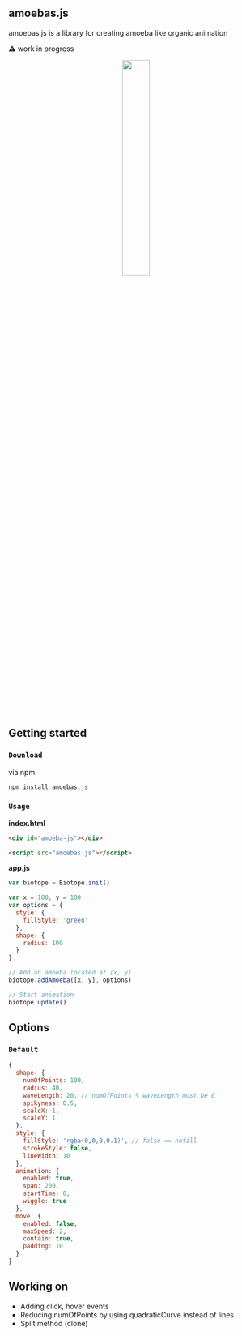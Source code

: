 ## amoebas.js
amoebas.js is a library for creating amoeba like organic animation

:warning: work in progress

<p align='center'>
  <img src="https://raw.githubusercontent.com/ythjkt/amoebas.js/master/assets/img/amoebas-js.gif" width="33%">
</p>

## Getting started
### `Download`
via npm
```bash
npm install amoebas.js
```

### `Usage`

**index.html**
```html
<div id="amoeba-js"></div>

<script src="amoebas.js"></script>
```

**app.js**
```javascript
var biotope = Biotope.init()

var x = 100, y = 100
var options = {
  style: {
    fillStyle: 'green'
  },
  shape: {
    radius: 100
  }
}

// Add an amoeba located at [x, y]
biotope.addAmoeba([x, y], options)

// Start animation
biotope.update() 
```

## Options
### `Default`
```javascript
{
  shape: {
    numOfPoints: 100,
    radius: 40,
    waveLength: 20, // numOfPoints % waveLength must be 0
    spikyness: 0.5,
    scaleX: 1,
    scaleY: 1
  },
  style: {
    fillStyle: 'rgba(0,0,0,0.1)', // false == nofill
    strokeStyle: false,
    lineWidth: 10
  },
  animation: {
    enabled: true,
    span: 200,
    startTime: 0,
    wiggle: true
  },
  move: {
    enabled: false,
    maxSpeed: 2,
    contain: true,
    padding: 10
  }
}
```

## Working on
- Adding click, hover events
- Reducing numOfPoints by using quadraticCurve instead of lines
- Split method (clone)
